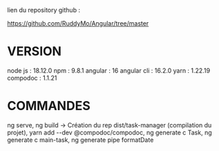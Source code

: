 lien du repository github :

https://github.com/RuddyMo/Angular/tree/master

# VERSION

node js : 18.12.0
npm : 9.8.1
angular : 16
angular cli : 16.2.0
yarn : 1.22.19
compodoc : 1.1.21

# COMMANDES

ng serve,
ng build -> Création du rep dist/task-manager (compilation du projet),
yarn add --dev @compodoc/compodoc,
ng generate c Task,
ng generate c main-task,
ng generate pipe formatDate
